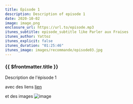 ```yaml
---
title: Episode 1
description: Description of episode 1
date: 2020-10-02
image: image.png
enclosure_url: https://url.to/episode.mp3
itunes_subtitle: episode_subtitle like Parler aux Fraises
itunes_author: Yattoz
itunes_explicit: false
itunes_duration: "01:25:46"
itunes_image: images/recommande/episode03.jpg
---
```



### {{ $frontmatter.title }}

Description de l'épisode 1

avec des liens [lien](https://google.com)

et des images ![image](/image.png)